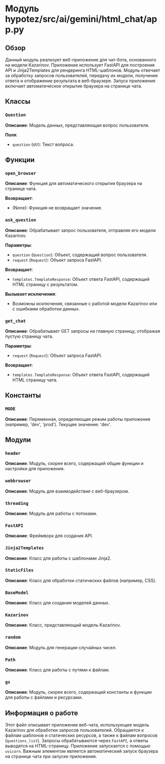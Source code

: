 # Модуль hypotez/src/ai/gemini/html_chat/app.py

## Обзор

Данный модуль реализует веб-приложение для чат-бота, основанного на модели Kazarinov. Приложение использует FastAPI для построения API и Jinja2Templates для рендеринга HTML-шаблонов.  Модуль отвечает за обработку запросов пользователей, передачу их модели, получение ответа и отображение результата в веб-браузере.  Запуск приложения включает автоматическое открытие браузера на странице чата.

## Классы

### `Question`

**Описание**:  Модель данных, представляющая вопрос пользователя.

**Поля**:

- `question` (str): Текст вопроса.


## Функции

### `open_browser`

**Описание**: Функция для автоматического открытия браузера на странице чата.


**Возвращает**:
-  (None):  Функция не возвращает значение.


### `ask_question`

**Описание**: Обрабатывает запрос пользователя, отправляя его модели Kazarinov.

**Параметры**:

- `question` (`Question`): Объект, содержащий вопрос пользователя.
- `request` (`Request`): Объект запроса FastAPI.


**Возвращает**:
- `templates.TemplateResponse`: Объект ответа FastAPI, содержащий HTML страницу с результатом.



**Вызывает исключения**:

-  Возможны исключения, связанные с работой модели Kazarinov или с ошибками обработки данных.


### `get_chat`

**Описание**: Обрабатывает GET запросы на главную страницу, отображая пустую страницу чата.


**Параметры**:

- `request` (`Request`): Объект запроса FastAPI.


**Возвращает**:
- `templates.TemplateResponse`: Объект ответа FastAPI, содержащий HTML страницу чата.



## Константы

### `MODE`

**Описание**:  Переменная, определяющая режим работы приложения (например, 'dev', 'prod'). Текущее значение: 'dev'.


## Модули

### `header`

**Описание**:  Модуль, скорее всего, содержащий общие функции и настройки для приложения.


### `webbrowser`

**Описание**: Модуль для взаимодействия с веб-браузером.


### `threading`

**Описание**:  Модуль для работы с потоками.


### `FastAPI`

**Описание**: Фреймворк для создания API.


### `Jinja2Templates`

**Описание**:  Класс для работы с шаблонами Jinja2.


### `StaticFiles`

**Описание**:  Класс для обработки статических файлов (например, CSS).


### `BaseModel`

**Описание**:  Класс для создания моделей данных.


### `Kazarinov`

**Описание**:  Класс, представляющий модель Kazarinov.


### `random`

**Описание**: Модуль для генерации случайных чисел.


### `Path`

**Описание**:  Класс для работы с путями к файлам.


### `gs`

**Описание**:  Модуль, скорее всего, содержащий константы и функции для работы с файлами и ресурсами.


## Информация о работе

Этот файл описывает приложение веб-чата, использующее модель Kazarinov для обработки запросов пользователей.  Обращается к файлам шаблонов и статических ресурсов, а также к файлам вопросов (`questions_list`). Запросы обрабатываются через `FastAPI`, а ответы выводятся на HTML-страницу. Приложение запускается с помощью `uvicorn`.  Важным элементом является автоматический запуск браузера на странице чата при запуске приложения.